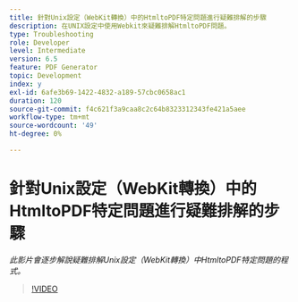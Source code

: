 ```yaml
---
title: 針對Unix設定（WebKit轉換）中的HtmltoPDF特定問題進行疑難排解的步驟
description: 在UNIX設定中使用Webkit來疑難排解HtmltoPDF問題。
type: Troubleshooting
role: Developer
level: Intermediate
version: 6.5
feature: PDF Generator
topic: Development
index: y
exl-id: 6afe3b69-1422-4832-a189-57cbc0658ac1
duration: 120
source-git-commit: f4c621f3a9caa8c2c64b8323312343fe421a5aee
workflow-type: tm+mt
source-wordcount: '49'
ht-degree: 0%

---
```


# 針對Unix設定（WebKit轉換）中的HtmltoPDF特定問題進行疑難排解的步驟

*此影片會逐步解說疑難排解Unix設定（WebKit轉換）中HtmltoPDF特定問題的程式。*

>[!VIDEO](https://video.tv.adobe.com/v/335548?quality=12&learn=on)
